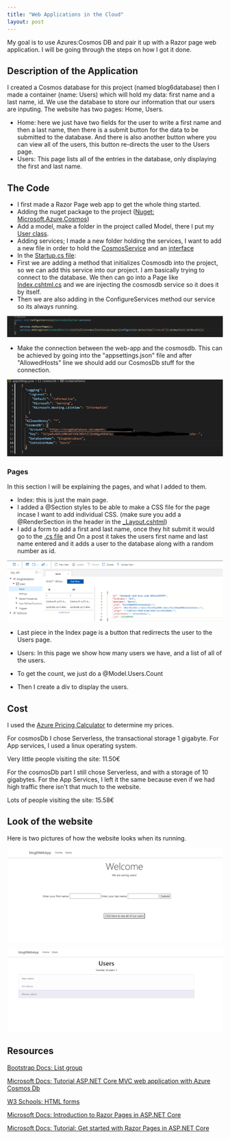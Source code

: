 ```yaml
---
title: "Web Applications in the Cloud"
layout: post
---
```


My goal is to use Azures:Cosmos DB and pair it up with a Razor page web application. I will be going through the steps on how I got it done.


## Description of the Application

I created a Cosmos database for this project (named blog6database) then I made a container (name: Users) which will hold my data: first name and a last name, id. We use the database to store our information that our users are inputing. The website has two pages: Home, Users. 

* Home: here we just have two fields for the user to write a first name and then a last name, then there is a submit button for the data to be submitted to the database. And there is also another button where you can view all of the users, this button re-directs the user to the Users page.
* Users: This page lists all of the entries in the database, only displaying the first and last name.

## The Code

* I first made a Razor Page web app to get the whole thing started.
* Adding the nuget package to the project ([Nuget: Microsoft.Azure.Cosmos](https://www.nuget.org/packages/Microsoft.Azure.Cosmos))
* Add a model, make a folder in the project called Model, there I put my [User class](https://github.com/Alejandratala/blog6WebApp/blob/master/Model/User.cs).
* Adding services; I made a new folder holding the services, I want to add a new file in order to hold the [CosmosService](https://github.com/Alejandratala/blog6WebApp/blob/master/Services/CosmosDbService.cs) and an [interface](https://github.com/Alejandratala/blog6WebApp/blob/master/Services/ICosmosDbService.cs)
* In the [Startup.cs file](https://github.com/Alejandratala/blog6WebApp/blob/master/Startup.cs):
 * First we are adding a method that initializes  Cosmosdb into the project, so we can add this service into our project. I am basically trying to connect to the database. We then can go into a Page like [Index.cshtml.cs](https://github.com/Alejandratala/blog6WebApp/blob/master/Pages/Index.cshtml.cs) and we are injecting the cosmosdb service so it does it by itself. 
  * Then we are also adding in the ConfigureServices method our service so its always running.

  ![Configure services method](/assets/Images/Blog6/Services.png)

* Make the connection between the web-app and the cosmosdb. This can be achieved by going into the "appsettings.json" file and after "AllowedHosts" line we should add our CosmosDb stuff for the connection.

![Appsettings.json File](/assets/Images/Blog6/appsettingsJsonFile.png)

### Pages

In this section I will be explaining the pages, and what I added to them.

* Index: this is just the main page.
 * I added a @Section styles to be able to make a CSS file for the page incase I want to add individual CSS. (make sure you add a @RenderSection  in the header in the [_Layout.cshtml](https://github.com/Alejandratala/blog6WebApp/blob/master/Pages/Shared/_Layout.cshtml))
 * I add a form to add a first and last name, once they hit submit it would go to the [.cs file](https://github.com/Alejandratala/blog6WebApp/blob/master/Pages/Index.cshtml.cs) and On a post it takes the users first name and last name entered and it adds a user to the database along with a random number as id. 

 ![Azure Website database items](/assets/Images/Blog6/AzureWebsiteDatabaseItems.png)

 * Last piece in the Index page is a button that redirrects the user to the Users page.

* Users: In this page we show how many users we have, and a list of all of the users.
 * To get the count, we just do a @Model.Users.Count
 * Then I create a div to display the users.

## Cost

I used the [Azure Pricing Calculator](https://azure.microsoft.com/en-us/pricing/calculator/) to determine my prices.

For cosmosDb I chose Serverless, the transactional storage 1 gigabyte.
For App services,  I used a linux operating system.

Very little people visiting the site: 11.50€

For the cosmosDb part I still chose Serverless, and with a storage of 10 gigabytes.
For the App Services, I left it the same because even if we had high traffic there isn't that much to the website.

Lots of people visiting the site: 15.58€

## Look of the website

Here is two pictures of how the website looks when its running.

![Home Page](/assets/Images/Blog6/WelcomePage.png)

![Users Page](/assets/Images/Blog6/UsersPage.png)

## Resources

[Bootstrap Docs: List group](https://getbootstrap.com/docs/5.1/components/list-group/)

[Microsoft Docs: Tutorial ASP.NET Core MVC web application with Azure Cosmos Db](https://docs.microsoft.com/en-us/azure/cosmos-db/sql/sql-api-dotnet-application)

[W3 Schools: HTML forms](https://www.w3schools.com/html/html_forms.asp)

[Microsoft Docs: Introduction to Razor Pages in ASP.NET Core](https://docs.microsoft.com/en-us/aspnet/core/razor-pages/?view=aspnetcore-5.0&tabs=visual-studio-code)

[Microsoft Docs: Tutorial: Get started with Razor Pages in ASP.NET Core](https://docs.microsoft.com/en-us/aspnet/core/tutorials/razor-pages/razor-pages-start?view=aspnetcore-5.0&tabs=visual-studio-code)
